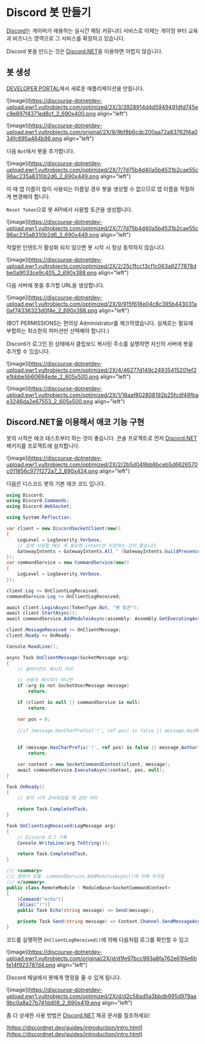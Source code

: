 # Discord 봇 만들기

[Discord](https://discord.com/)는 게이머가 애용하는 실시간 채팅 커뮤니티 서비스로 이제는 게이밍 부터 교육과 비즈니스 영역으로 그 서비스를 확장하고 있습니다.

Discord 봇을 만드는 것은 [Discord.NET](https://discordnet.dev/)을 이용하면 어렵지 않습니다.

## 봇 생성

[DEVELOPER PORTAL](https://discord.com/developers/applications)에서 새로운 애플리케이션을 만듭니다.

![image](https://discourse-dotnetdev-upload.ewr1.vultrobjects.com/optimized/2X/3/3928914d4d5949491dfd745ec9e897f4371ed8cf_2_690x400.png align="left")

![image](https://discourse-dotnetdev-upload.ewr1.vultrobjects.com/original/2X/9/9bf8b6cdc200aa72a83762f4a034fc695a464b96.png align="left")

다음 `Bot`에서 봇을 추가합니다.

![image](https://discourse-dotnetdev-upload.ewr1.vultrobjects.com/optimized/2X/7/7d75b4d40a5b4531b2cae55c96ac235a8310b2d6_2_690x449.png align="left")

이 때 앱 이름이 많이 사용되는 이름일 경우 봇을 생성할 수 없으므로 앱 이름을 적절하게 변경해야 합니다.

`Reset Token`으로 봇 API에서 사용할 토큰을 생성합니다.

![image](https://discourse-dotnetdev-upload.ewr1.vultrobjects.com/optimized/2X/7/7d75b4d40a5b4531b2cae55c96ac235a8310b2d6_2_690x449.png align="left")

적절한 인텐트가 활성화 되지 않으면 봇 시작 시 정상 동작하지 않습니다.

![image](https://discourse-dotnetdev-upload.ewr1.vultrobjects.com/optimized/2X/2/25c1fcc13cf1c063a9277878dbe0a9033ce9c405_2_690x388.png align="left")

다음 서버에 봇을 추가할 URL을 생성합니다.

![image](https://discourse-dotnetdev-upload.ewr1.vultrobjects.com/optimized/2X/9/915f618e04c8c395b443031a0af74336323d0f4e_2_690x388.png align="left")

(BOT PERMISSIONS는 편의상 Administrator를 체크하였습니다. 실제로는 필요에 부합하는 최소한의 퍼미션만 선택해야 합니다.)

Discord가 로그인 된 상태에서 클립보드 복사된 주소를 실행하면 자신의 서버에 봇을 추가할 수 있습니다.

![image](https://discourse-dotnetdev-upload.ewr1.vultrobjects.com/optimized/2X/4/46277d149c24935415201ef2e1bbbe5b60694ede_2_605x500.png align="left")

![image](https://discourse-dotnetdev-upload.ewr1.vultrobjects.com/optimized/2X/1/18aaf802808192b25fcdf48fbae3246da2e67553_2_605x500.png align="left")

## Discord.NET을 이용해서 애코 기능 구현

봇의 시작은 에코 테스트부터 하는 것이 좋습니다. 콘솔 프로젝트로 먼저 [Discord.NET](http://Discord.NET) 패키지를 프로젝트에 설치합니다.

![image](https://discourse-dotnetdev-upload.ewr1.vultrobjects.com/optimized/2X/2/2b5d049bb8bceb5d6626570c011856c977f272a7_2_690x424.png align="left")

다음은 디스코드 봇의 기본 에코 코드 입니다.

```csharp
using Discord;
using Discord.Commands;
using Discord.WebSocket;

using System.Reflection;

var client = new DiscordSocketClient(new()
{
    LogLevel = LogSeverity.Verbose,
    // 실제 사용할 때는 꼭 필요한 intent만 지정하는 것이 좋습니다.
    GatewayIntents = GatewayIntents.All ^ (GatewayIntents.GuildPresences | GatewayIntents.GuildScheduledEvents | GatewayIntents.GuildInvites)
});
var commandService = new CommandService(new()
{
    LogLevel = LogSeverity.Verbose,
});

client.Log += OnClientLogReceived;
commandService.Log += OnClientLogReceived;

await client.LoginAsync(TokenType.Bot, "봇 토큰");
await client.StartAsync();
await commandService.AddModulesAsync(assembly: Assembly.GetExecutingAssembly(), services: null);

client.MessageReceived += OnClientMessage;
client.Ready += OnReady;

Console.ReadLine();

async Task OnClientMessage(SocketMessage arg)
{
    // 클라이언트 메시지 처리

    // 사용자 메시지가 아니면
    if (arg is not SocketUserMessage message)
        return;

    if (client is null || commandService is null)
        return;

    var pos = 0;
    
    //if (message.HasCharPrefix('!', ref pos) is false || message.HasMentionPrefix(_client.CurrentUser, ref pos) is true || message.Author.IsBot is true)
    
    
    if (message.HasCharPrefix('!', ref pos) is false || message.Author.IsBot is true)
        return;

    var context = new SocketCommandContext(client, message);
    await commandService.ExecuteAsync(context, pos, null);
}

Task OnReady()
{
    // 봇이 시작 준비되었을 때 관련 처리

    return Task.CompletedTask;
}

Task OnClientLogReceived(LogMessage arg)
{
    // Discord 로그 기록
    Console.WriteLine(arg.ToString());

    return Task.CompletedTask;
}

/// <summary>
/// 명령어 모듈. commandService.AddModulesAsync()에 의해 추가됨
/// </summary>
public class RemoteModule : ModuleBase<SocketCommandContext>
{
    [Command("echo")]
    [Alias("!")]
    public Task Echo(string message) => Send(message);

    private Task Send(string message) => Context.Channel.SendMessageAsync(message);
}
```

코드를 실행하면 `OnClientLogReceived()`에 의해 다음처럼 로그를 확인할 수 있고

![image](https://discourse-dotnetdev-upload.ewr1.vultrobjects.com/original/2X/d/d1fe97bcc993a8fa762e61f4e6bfe14f923787d4.png align="left")

Discord 채널에서 봇에게 명령을 줄 수 있게 됩니다.

![image](https://discourse-dotnetdev-upload.ewr1.vultrobjects.com/optimized/2X/d/d2c58ad5a3bbdb995d979aa9bc0a8a27b741dd08_2_690x419.png align="left")

좀 더 상세한 사용 방법은 [Discord.NET](http://Discord.NET) 제공 문서를 참조하세요!

[https://discordnet.dev/guides/introduction/intro.html](https://discordnet.dev/guides/introduction/intro.html)